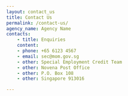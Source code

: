 ```yaml
---
layout: contact_us
title: Contact Us
permalink: /contact-us/
agency_name: Agency Name
contacts:
    - title: Enquiries 
    content:
    - phone: +65 6123 4567
    - email: sec@mom.gov.sg
    - other: Special Employment Credit Team
    - other: Novena Post Office
    - other: P.O. Box 108
    - other: Singapore 913016

---
```

